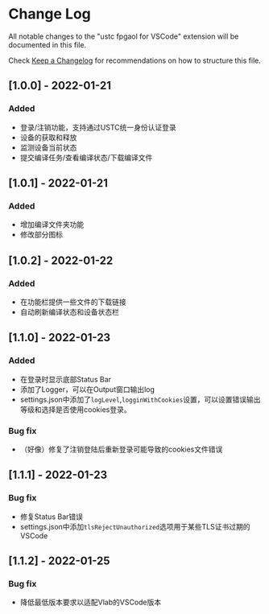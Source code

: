 # Change Log

All notable changes to the "ustc fpgaol for VSCode" extension will be documented in this file.

Check [Keep a Changelog](http://keepachangelog.com/) for recommendations on how to structure this file.

## [1.0.0] - 2022-01-21
### Added
- 登录/注销功能，支持通过USTC统一身份认证登录
- 设备的获取和释放
- 监测设备当前状态
- 提交编译任务/查看编译状态/下载编译文件

## [1.0.1] - 2022-01-21
### Added
- 增加编译文件夹功能
- 修改部分图标

## [1.0.2] - 2022-01-22
### Added
- 在功能栏提供一些文件的下载链接
- 自动刷新编译状态和设备状态栏

## [1.1.0] - 2022-01-23
### Added
- 在登录时显示底部Status Bar
- 添加了Logger，可以在Output窗口输出log
- settings.json中添加了`logLevel`,`logginWithCookies`设置，可以设置错误输出等级和选择是否使用cookies登录。
### Bug fix
- （好像）修复了注销登陆后重新登录可能导致的cookies文件错误

## [1.1.1] - 2022-01-23
### Bug fix
- 修复Status Bar错误
- settings.json中添加`tlsRejectUnauthorized`选项用于某些TLS证书过期的VSCode

## [1.1.2] - 2022-01-25
### Bug fix
- 降低最低版本要求以适配Vlab的VSCode版本